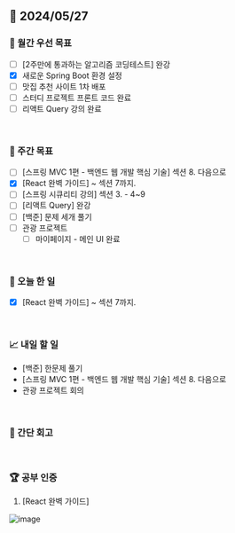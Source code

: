 ## 📅 2024/05/27

### 🚀 월간 우선 목표

- [ ] [2주만에 통과하는 알고리즘 코딩테스트] 완강
- [x] 새로운 Spring Boot 환경 설정
- [ ] 맛집 추천 사이트 1차 배포
- [ ] 스터디 프로젝트 프론트 코드 완료
- [ ] 리액트 Query 강의 완료

<br />

### 👏 주간 목표

- [ ] [스프링 MVC 1편 - 백엔드 웹 개발 핵심 기술] 섹션 8. 다음으로
- [x] [React 완벽 가이드] ~ 섹션 7까지.
- [ ] [스프링 시큐리티 강의] 섹션 3. - 4~9
- [ ] [리액트 Query] 완강
- [ ] [백준] 문제 세개 풀기
- [ ] 관광 프로젝트
  - [ ] 마이페이지 - 메인 UI 완료

<br />

### 💯 오늘 한 일

- [x] [React 완벽 가이드] ~ 섹션 7까지.

<br />

### 📈 내일 할 일

- [백준] 한문제 풀기
- [스프링 MVC 1편 - 백엔드 웹 개발 핵심 기술] 섹션 8. 다음으로
- 관광 프로젝트 회의

<br />

### 🤔 간단 회고

<br />

### 🏆 공부 인증

1.  [React 완벽 가이드]

![image](https://github.com/suld2495/TIL/assets/42727909/85453618-0a9c-45ca-821b-a54f1b7f63d8)

